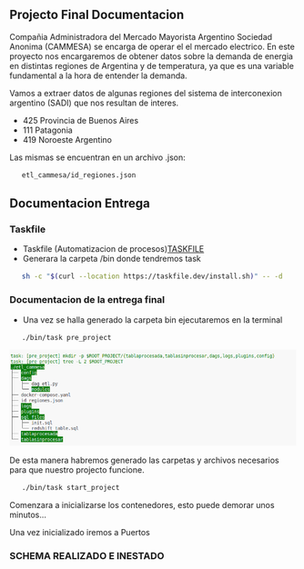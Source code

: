 ## Projecto Final Documentacion

Compañia Administradora del Mercado Mayorista Argentino Sociedad Anonima (CAMMESA) se encarga
de operar el el mercado electrico. 
En este proyecto nos encargaremos de obtener datos sobre la demanda de energia en distintas
regiones de Argentina y de temperatura, ya que es una variable fundamental a la hora de entender
la demanda.

Vamos a extraer datos de algunas regiones del sistema de interconexion argentino (SADI) que nos
resultan de interes. 

- 425 Provincia de Buenos Aires
- 111 Patagonia 
- 419 Noroeste Argentino
 
Las mismas se encuentran en un archivo .json:

 ```bash
    etl_cammesa/id_regiones.json
 ```


## Documentacion Entrega

### Taskfile
 - Taskfile (Automatizacion de procesos)[TASKFILE](https://taskfile.dev/)
 - Generara la carpeta /bin donde tendremos task
 ```bash
    sh -c "$(curl --location https://taskfile.dev/install.sh)" -- -d
 ```

### Documentacion de la entrega final

 - Una vez se halla generado la carpeta bin ejecutaremos en la terminal
 ```bash
    ./bin/task pre_project
 ```
![imagen1](imagenes/pre_project.png)

De esta manera habremos generado las carpetas y archivos necesarios para que nuestro
projecto funcione. 


 ```bash
    ./bin/task start_project
 ```

Comenzara a inicializarse los contenedores, esto puede demorar unos minutos...

Una vez inicializado iremos a Puertos


### SCHEMA REALIZADO E INESTADO


